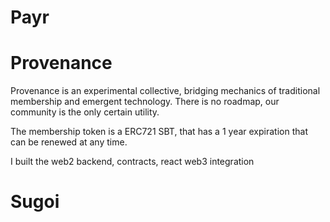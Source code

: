 
# Payr


# Provenance
Provenance is an experimental collective, bridging mechanics of traditional membership and emergent technology. There is no roadmap, our community is the only certain utility.

The membership token is a ERC721 SBT, that has a 1 year expiration that can be renewed at any time.

I built the web2 backend, contracts, react web3 integration


# Sugoi
